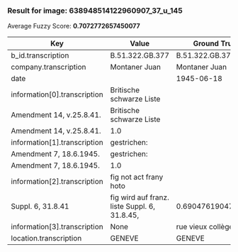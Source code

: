 ### Result for image: 638948514122960907_37_u_145
Average Fuzzy Score: **0.7072772657450077**
<small>

| Key | Value | Ground Truth | Score |
| --- | --- | --- | --- |
| b_id.transcription | B.51.322.GB.377 | B.51.322.GB.377. | 0.967741935483871 |
| company.transcription | Montaner Juan | Montaner Juan | 1.0 |
| date |  | 1945-06-18 | 0.0 |
| information[0].transcription | Britische schwarze Liste
Amendment 14, v.25.8.41. | Britische schwarze Liste
Amendment 14, v.25.8.41. | 1.0 |
| information[1].transcription | gestrichen:
Amendment 7, 18.6.1945. | gestrichen:
Amendment 7, 18.6.1945. | 1.0 |
| information[2].transcription | fig not act frany hoto
Suppl. 6, 31.8.41 | fig wird auf franz. liste Suppl. 6, 31.8.45, | 0.6904761904761905 |
| information[3].transcription | None | rue vieux collège | 0.0 |
| location.transcription | GENEVE | GENEVE | 1.0 |

</small>
